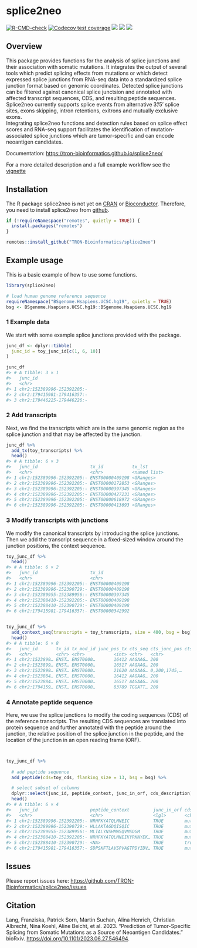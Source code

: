 
<!-- README.md is generated from README.Rmd. Please edit that file -->

# splice2neo

<!-- badges: start -->

[![R-CMD-check](https://github.com/TRON-Bioinformatics/splice2neo/workflows/R-CMD-check/badge.svg)](https://github.com/TRON-Bioinformatics/splice2neo/actions)
[![Codecov test
coverage](https://codecov.io/gh/TRON-Bioinformatics/splice2neo/branch/master/graph/badge.svg)](https://codecov.io/gh/TRON-Bioinformatics/splice2neo?branch=master)
[![](https://img.shields.io/badge/devel%20version-0.6.7-blue.svg)](https://github.com/TRON-Bioinformatics/splice2neo)
[![](https://img.shields.io/badge/lifecycle-experimental-blue.svg)](https://lifecycle.r-lib.org/articles/stages.html#experimental)
[![](https://img.shields.io/github/last-commit/TRON-Bioinformatics/splice2neo.svg)](https://github.com/TRON-Bioinformatics/splice2neo/commits/dev)
<!-- badges: end -->

## Overview

This package provides functions for the analysis of splice junctions and
their association with somatic mutations. It integrates the output of
several tools which predict splicing effects from mutations or which
detect expressed splice junctions from RNA-seq data into a standardized
splice junction format based on genomic coordinates. Detected splice
junctions can be filtered against canonical splice junctsion and
annotated with affected transcript sequences, CDS, and resulting peptide
sequences. Splice2neo currently supports splice events from alternative
3’/5’ splice sites, exons skipping, intron retentions, exitrons and
mutually exclusive exons.  
Integrating splice2neo functions and detection rules based on splice
effect scores and RNA-seq support facilitates the identification of
mutation-associated splice junctions which are tumor-specific and can
encode neoantigen candidates.

Documentation: <https://tron-bioinformatics.github.io/splice2neo/>

For a more detailed description and a full example workflow see the
[vignette](https://tron-bioinformatics.github.io/splice2neo/articles/splice2neo_workflow.html)

## Installation

The R package splice2neo is not yet on
[CRAN](https://CRAN.R-project.org) or
[Bioconductor](https://www.bioconductor.org/). Therefore, you need to
install splice2neo from
[github](https://github.com/TRON-Bioinformatics/splice2neo).

``` r
if (!requireNamespace("remotes", quietly = TRUE)) {
  install.packages("remotes")
}

remotes::install_github("TRON-Bioinformatics/splice2neo")
```

## Example usage

This is a basic example of how to use some functions.

``` r
library(splice2neo)

# load human genome reference sequence
requireNamespace("BSgenome.Hsapiens.UCSC.hg19", quietly = TRUE)
bsg <- BSgenome.Hsapiens.UCSC.hg19::BSgenome.Hsapiens.UCSC.hg19
```

### 1 Example data

We start with some example splice junctions provided with the package.

``` r
junc_df <- dplyr::tibble(
  junc_id = toy_junc_id[c(1, 6, 10)]
)

junc_df
#> # A tibble: 3 × 1
#>   junc_id                   
#>   <chr>                     
#> 1 chr2:152389996-152392205:-
#> 2 chr2:179415981-179416357:-
#> 3 chr2:179446225-179446226:-
```

### 2 Add transcripts

Next, we find the transcripts which are in the same genomic region as
the splice junction and that may be affected by the junction.

``` r
junc_df %>% 
  add_tx(toy_transcripts) %>% 
  head()
#> # A tibble: 6 × 3
#>   junc_id                    tx_id           tx_lst      
#>   <chr>                      <chr>           <named list>
#> 1 chr2:152389996-152392205:- ENST00000409198 <GRanges>   
#> 2 chr2:152389996-152392205:- ENST00000172853 <GRanges>   
#> 3 chr2:152389996-152392205:- ENST00000397345 <GRanges>   
#> 4 chr2:152389996-152392205:- ENST00000427231 <GRanges>   
#> 5 chr2:152389996-152392205:- ENST00000618972 <GRanges>   
#> 6 chr2:152389996-152392205:- ENST00000413693 <GRanges>
```

### 3 Modify transcripts with junctions

We modify the canonical transcripts by introducing the splice junctions.
Then we add the transcript sequence in a fixed-sized window around the
junction positions, the context sequence.

``` r
toy_junc_df %>% 
  head()
#> # A tibble: 6 × 2
#>   junc_id                    tx_id          
#>   <chr>                      <chr>          
#> 1 chr2:152389996-152392205:- ENST00000409198
#> 2 chr2:152389996-152390729:- ENST00000409198
#> 3 chr2:152389955-152389956:- ENST00000397345
#> 4 chr2:152388410-152392205:- ENST00000409198
#> 5 chr2:152388410-152390729:- ENST00000409198
#> 6 chr2:179415981-179416357:- ENST00000342992


toy_junc_df %>% 
  add_context_seq(transcripts = toy_transcripts, size = 400, bsg = bsg) %>% 
  head()
#> # A tibble: 6 × 8
#>   junc_id       tx_id tx_mod_id junc_pos_tx cts_seq cts_junc_pos cts_size cts_id
#>   <chr>         <chr> <chr>           <int> <chr>   <chr>           <int> <chr> 
#> 1 chr2:1523899… ENST… ENST0000…       16412 AAGAAG… 200               400 90bfc…
#> 2 chr2:1523899… ENST… ENST0000…       16517 AAGAAG… 200               400 26f77…
#> 3 chr2:1523899… ENST… ENST0000…       21620 AAGAAG… 0,200,1745,…     1945 f1f2c…
#> 4 chr2:1523884… ENST… ENST0000…       16412 AAGAAG… 200               400 d4f9e…
#> 5 chr2:1523884… ENST… ENST0000…       16517 AAGAAG… 200               400 c715a…
#> 6 chr2:1794159… ENST… ENST0000…       83789 TGGATT… 200               400 0128d…
```

### 4 Annotate peptide sequence

Here, we use the splice junctions to modify the coding sequences (CDS)
of the reference transcripts. The resulting CDS sequences are translated
into protein sequence and further annotated with the peptide around the
junction, the relative position of the splice junction in the peptide,
and the location of the junction in an open reading frame (ORF).

``` r


toy_junc_df %>% 
  
  # add peptide sequence
  add_peptide(cds=toy_cds, flanking_size = 13, bsg = bsg) %>% 

  # select subset of columns
  dplyr::select(junc_id, peptide_context, junc_in_orf, cds_description) %>% 
  head()
#> # A tibble: 6 × 4
#>   junc_id                    peptide_context         junc_in_orf cds_description
#>   <chr>                      <chr>                   <lgl>       <chr>          
#> 1 chr2:152389996-152392205:- NRHFKYATQLMNEIC         TRUE        mutated cds    
#> 2 chr2:152389996-152390729:- HLLAKTAGDQISQIC         TRUE        mutated cds    
#> 3 chr2:152389955-152389956:- MLTALYNSHMWSQVMSDGM     TRUE        mutated cds    
#> 4 chr2:152388410-152392205:- NRHFKYATQLMNEIKYRKNYEK… TRUE        mutated cds    
#> 5 chr2:152388410-152390729:- <NA>                    TRUE        truncated cds  
#> 6 chr2:179415981-179416357:- SDPSKFTLAVSPVAGTPDYIDV… TRUE        mutated cds
```

## Issues

Please report issues here:
<https://github.com/TRON-Bioinformatics/splice2neo/issues>

## Citation

Lang, Franziska, Patrick Sorn, Martin Suchan, Alina Henrich, Christian
Albrecht, Nina Koehl, Aline Beicht, et al. 2023. “Prediction of
Tumor-Specific Splicing from Somatic Mutations as a Source of Neoantigen
Candidates.” bioRxiv. <https://doi.org/10.1101/2023.06.27.546494>.
